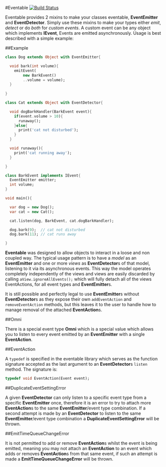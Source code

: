 #Eventable [![Build Status](https://drone.io/github.com/0xor1/eventable/status.png)](https://drone.io/github.com/0xor1/eventable/latest)

Eventable provides 2 mixins to make your classes eventable, **EventEmitter** and
**EventDetector**. Simply use these mixins to make your types either *emit*,
*detect* or do *both* for *custom events*. A custom event can be any object which 
implements **IEvent**, Events are emitted asynchronously. Usage is
best described with a simple example:

##Example

```dart
class Dog extends Object with EventEmitter{

  void bark(int volume){
    emitEvent(
        new BarkEvent()
        ..volume = volume);
  }
  
}

class Cat extends Object with EventDetector{

  void dogBarkHandler(BarkEvent event){
    if(event.volume > 10){
      runaway();
    }else{
      print('cat not disturbed');
    }
  }

  void runaway(){
    print('cat running away');
  }

}

class BarkEvent implements IEvent{
  EventEmitter emitter;
  int volume;
}

void main(){

  var dog = new Dog();
  var cat = new Cat();

  cat.listen(dog, BarkEvent, cat.dogBarkHandler);

  dog.bark(9);  // cat not disturbed
  dog.bark(11); // cat runs away

}
```

**Eventable** was designed to allow objects to interact in a loose and non coupled way.
The typical usage pattern is to have a *model* as an **EventEmitter** and
one or more *views* as **EventDetector**s of that model, listening to it via its asynchronous
events. This way the model operates completely independently of the views and views
are easily discarded by calling ```aView.ignoreAllEvents();``` which will fully detach
all of the views EventActions, for all event types and **EventEmitter**s.

It is still possible and perfectly legal to use **EventEmitter**s without **EventDetector**s
as they expose their own ```addEventAction``` and ```removeEventAction``` methods,
but this leaves it to the user to handle how to manage removal of the attached **EventAction**s.

##Omni

There is a special event type **Omni** which is a special value
which allows you to listen to every event emitted by an **EventEmitter** with a
single **EventAction**.

##EventAction

A ```typedef``` is specified in the eventable library which
serves as the function signature accepted as the last argument to an **EventDetector**s
```listen``` method. The signature is:

```dart
typedef void EventAction(Event event);
```

##DuplicateEventSettingError

A given **EventDetector** can only listen to a specific event type from a specific
**EventEmitter** once, therefore it is an error to try to attach more **EventAction**s
to the same **EventEmitter**/event type combination. If a second attempt is made
by an **EventDetector** to listen to the same **EventEmitter**/event type combination
a **DuplicateEventSettingError** will be thrown.

##EmitTimeQueueChangeError

It is not permitted to add or remove **EventAction**s whilst the event is being
emitted, meaning you may not attach an **EventAction** to an event which adds or
removes **EventAction**s from that same event, if such an attempt is made a 
**EmitTimeQueueChangeError** will be thrown.